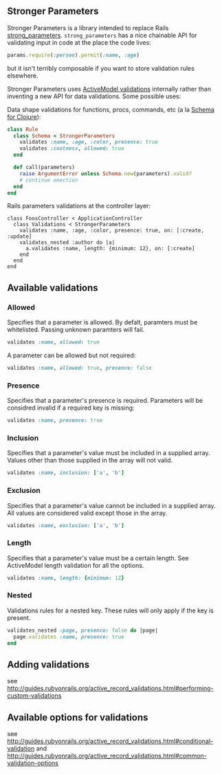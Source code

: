 ## Stronger Parameters

Stronger Parameters is a library intended to replace Rails [strong_parameters](https://github.com/rails/strong_parameters). `strong_parameters` has a nice chainable API for validating input in code at the place the code lives:

```ruby
params.require(:person).permit(:name, :age)
```

but it isn't terribly composable if you want to store validation rules elsewhere.

Stronger Parameters uses [ActiveModel validations](http://api.rubyonrails.org/classes/ActiveModel/Validations.html) internally rather than inventing a new API for data validations. Some possible uses:

Data shape validations for functions, procs, commands, etc (a la [Schema for Clojure](https://github.com/prismatic/schema)):

```ruby
class Rule
  class Schema < StrongerParameters
    validates :name, :age, :color, presence: true
    validates :coolness, allowed: true
  end

  def call(parameters)
    raise ArgumentError unless Schema.new(parameters).valid?
    # continue exection
  end
end
```

Rails parameters validations at the controller layer:

```
class FoosController < ApplicationController
  class Validations < StrongerParameters
    validates :name, :age, :color, presence: true, on: [:create, :update]
    validates_nested :author do |a|
      a.validates :name, length: {minimum: 12}, on: [:create]
    end
  end
end
```

## Available validations
### Allowed
Specifies that a parameter is allowed. By defalt, paramters must be whitelisted. Passing unknown paramters will fail.

```ruby
validates :name, allowed: true
```

A parameter can be allowed but not required:

```ruby
validates :name, allowed: true, presence: false
```


### Presence
Specifies that a parameter's presence is required. Parameters will be considred invalid if a required key is missing:

```ruby
validates :name, presence: true
```

### Inclusion

Specifies that a parameter's value must be included in a supplied array. Values other than those supplied in the array will not valid.

```ruby
validates :name, inclusion: ['a', 'b']
```

### Exclusion
Specifies that a parameter's value cannot be included in a supplied array. All values are considered valid except those in the array.

```ruby
validates :name, exclusion: ['a', 'b']
```

### Length
Specifies that a parameter's value must be a certain length. See ActiveModel length validation for all the options.

```ruby
validates :name, length: {minimum: 12}
```

### Nested
Validations rules for a nested key. These rules will only apply if the key is present.

```ruby
validates_nested :page, presence: false do |page|
  page.validates :name, presence: true
end
```

## Adding validations
see http://guides.rubyonrails.org/active_record_validations.html#performing-custom-validations

## Available options for validations
see http://guides.rubyonrails.org/active_record_validations.html#conditional-validation
and http://guides.rubyonrails.org/active_record_validations.html#common-validation-options
